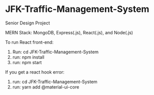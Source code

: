 # JFK-Traffic-Management-System
Senior Design Project

MERN Stack: MongoDB, Express(.js), React(.js), and Node(.js)

To run React front-end:
1. Run: cd JFK-Traffic-Management-System 
2. run: npm install
3. run: npm start

If you get a react hook error:
1. run: cd JFK-Traffic-Management-System 
2. run: yarn add @material-ui-core
